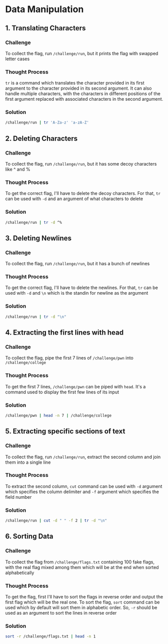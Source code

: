 # Data Manipulation

## 1. Translating Characters

### Challenge

To collect the flag, run `/challenge/run`, but it prints the flag with swapped letter cases

### Thought Process

`tr` is a command which translates the character provided in its first argument to the character provided in its second argument. It can also handle multiple characters, with the characters in different positions of the first argument replaced with associated characters in the second argument.

### Solution

```bash
/challenge/run | tr 'A-Za-z' 'a-zA-Z'
```

## 2. Deleting Characters

### Challenge

To collect the flag, run `/challenge/run`, but it has some decoy characters like ^ and %

### Thought Process

To get the correct flag, I'll have to delete the decoy characters. For that, `tr` can be used with `-d` and an argument of what characters to delete

### Solution

```bash
/challenge/run | tr -d ^%
```

## 3. Deleting Newlines

### Challenge

To collect the flag, run `/challenge/run`, but it has a bunch of newlines 

### Thought Process

To get the correct flag, I'll have to delete the newlines. For that, `tr` can be used with `-d` and `\n` which is the standin for newline as the argument 

### Solution

```bash
/challenge/run | tr -d "\n"
```

## 4. Extracting the first lines with head 

### Challenge

To collect the flag, pipe the first 7 lines of `/challenge/pwn` into `/challenge/college`

### Thought Process

To get the first 7 lines, `/challenge/pwn` can be piped with `head`. It's a command used to display the first few lines of its input

### Solution

```bash
/challenge/pwn | head -n 7 | /challenge/college
```

## 5. Extracting specific sections of text 

### Challenge

To collect the flag, run `/challenge/run`, extract the second column and join them into a single line

### Thought Process

To extract the second column, `cut` command can be used with `-d` argument which specifies the column delimiter and `-f` argument which specifies the field number

### Solution

```bash
/challenge/run | cut -d " " -f 2 | tr -d "\n"
```

## 6. Sorting Data

### Challenge

To collect the flag from `/challenge/flags.txt` containing 100 fake flags, with the real flag mixed among them which will be at the end when sorted alphabetically

### Thought Process

To get the flag, first I'll have to sort the flags in reverse order and output the first flag which will be the real one. To sort the flag, `sort` command can be used which by default will sort them in alphabetic order. So, `-r` should be used as an argument to sort the lines in reverse order

### Solution

```bash
sort -r /challenge/flags.txt | head -n 1
```

